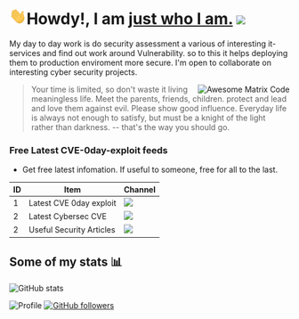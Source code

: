 <h1> <img src="https://raw.githubusercontent.com/ABSphreak/ABSphreak/master/gifs/Hi.gif" height="30px">Howdy!, I am <a href="https://github.com/password123456">just  who I am.</a> <img height="30px" src="https://emojis.slackmojis.com/emojis/images/1531849430/4246/blob-sunglasses.gif?1531849430"></h1>
</h1>

My day to day work is do security assessment a various of interesting it-services and find out work around Vulnerability. so to this it helps deploying them to production enviroment more secure. I'm open to collaborate on interesting cyber security projects.

<img src = 'https://github.com/MarikIshtar007/MarikIshtar007/blob/master/images/matrix.gif' alt = 'Awesome Matrix Code' align='right'/>

> Your time is limited, so don't waste it living meaningless life. Meet the parents, friends, children. 
> protect and lead and love them against evil.
> Please show good influence. 
> Everyday life is always not enough to satisfy, but must be a knight of the light rather than darkness.
> -- that's the way you should go.

### Free Latest CVE-0day-exploit feeds
- Get free latest infomation. If useful to someone, free for all to the last.

ID | Item | Channel
----- | ----- | ----- 
1 | Latest CVE 0day exploit | <a href="https://t.me/cybersecu_channel1"> <img src="https://img.shields.io/badge/Telegram-26A5E4.svg?style=for-the-badge&logo=Telegram&logoColor=white"> </a>
2 | Latest Cybersec CVE | <a href="https://t.me/cybersecu_channel2"> <img src="https://img.shields.io/badge/Telegram-26A5E4.svg?style=for-the-badge&logo=Telegram&logoColor=white"> </a>
2 | Useful Security Articles | <a href="https://t.me/+q9apBoKiu0NmYjBl"> <img src="https://img.shields.io/badge/Telegram-26A5E4.svg?style=for-the-badge&logo=Telegram&logoColor=white"> </a>


## Some of my stats :bar_chart:
![GitHub stats](https://github-readme-stats.vercel.app/api?username=password123456&theme=nord&show_icons=true)
<br>


![Profile](https://komarev.com/ghpvc/?username=password123456)
[![GitHub followers](https://img.shields.io/github/followers/password123456?style=social)](https://www.github.com/password123456)
